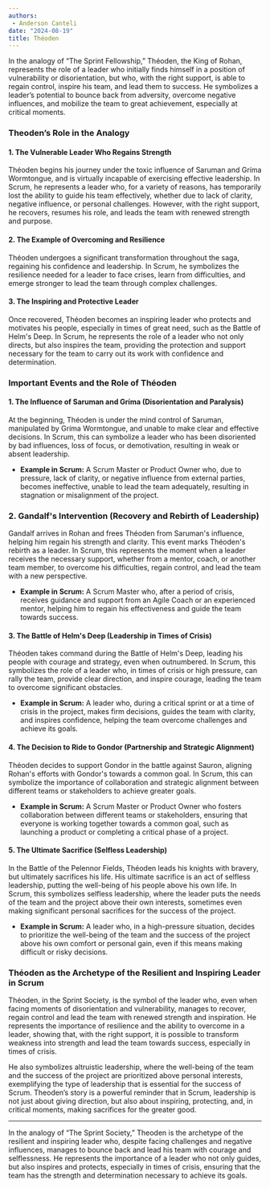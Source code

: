 ```yaml
---
authors:
 - Anderson Canteli
date: "2024-08-19"
title: Théoden
---
```


In the analogy of “The Sprint Fellowship,” Théoden, the King of Rohan, represents the role of a leader who initially finds himself in a position of vulnerability or disorientation, but who, with the right support, is able to regain control, inspire his team, and lead them to success. He symbolizes a leader’s potential to bounce back from adversity, overcome negative influences, and mobilize the team to great achievement, especially at critical moments.



<!--more-->

### **Theoden’s Role in the Analogy**

#### **1. The Vulnerable Leader Who Regains Strength**
Théoden begins his journey under the toxic influence of Saruman and Gríma Wormtongue, and is virtually incapable of exercising effective leadership. In Scrum, he represents a leader who, for a variety of reasons, has temporarily lost the ability to guide his team effectively, whether due to lack of clarity, negative influence, or personal challenges. However, with the right support, he recovers, resumes his role, and leads the team with renewed strength and purpose.

#### **2. The Example of Overcoming and Resilience**
Théoden undergoes a significant transformation throughout the saga, regaining his confidence and leadership. In Scrum, he symbolizes the resilience needed for a leader to face crises, learn from difficulties, and emerge stronger to lead the team through complex challenges.

#### **3. The Inspiring and Protective Leader**
Once recovered, Théoden becomes an inspiring leader who protects and motivates his people, especially in times of great need, such as the Battle of Helm's Deep. In Scrum, he represents the role of a leader who not only directs, but also inspires the team, providing the protection and support necessary for the team to carry out its work with confidence and determination.

### **Important Events and the Role of Théoden**

#### **1. The Influence of Saruman and Gríma (Disorientation and Paralysis)**
At the beginning, Théoden is under the mind control of Saruman, manipulated by Gríma Wormtongue, and unable to make clear and effective decisions. In Scrum, this can symbolize a leader who has been disoriented by bad influences, loss of focus, or demotivation, resulting in weak or absent leadership.

- **Example in Scrum:** A Scrum Master or Product Owner who, due to pressure, lack of clarity, or negative influence from external parties, becomes ineffective, unable to lead the team adequately, resulting in stagnation or misalignment of the project.

### **2. Gandalf's Intervention (Recovery and Rebirth of Leadership)**
Gandalf arrives in Rohan and frees Théoden from Saruman's influence, helping him regain his strength and clarity. This event marks Théoden's rebirth as a leader. In Scrum, this represents the moment when a leader receives the necessary support, whether from a mentor, coach, or another team member, to overcome his difficulties, regain control, and lead the team with a new perspective.

- **Example in Scrum:** A Scrum Master who, after a period of crisis, receives guidance and support from an Agile Coach or an experienced mentor, helping him to regain his effectiveness and guide the team towards success.

#### **3. The Battle of Helm's Deep (Leadership in Times of Crisis)**
Théoden takes command during the Battle of Helm's Deep, leading his people with courage and strategy, even when outnumbered. In Scrum, this symbolizes the role of a leader who, in times of crisis or high pressure, can rally the team, provide clear direction, and inspire courage, leading the team to overcome significant obstacles.

- **Example in Scrum:** A leader who, during a critical sprint or at a time of crisis in the project, makes firm decisions, guides the team with clarity, and inspires confidence, helping the team overcome challenges and achieve its goals.

#### **4. The Decision to Ride to Gondor (Partnership and Strategic Alignment)**
Théoden decides to support Gondor in the battle against Sauron, aligning Rohan's efforts with Gondor's towards a common goal. In Scrum, this can symbolize the importance of collaboration and strategic alignment between different teams or stakeholders to achieve greater goals.

- **Example in Scrum:** A Scrum Master or Product Owner who fosters collaboration between different teams or stakeholders, ensuring that everyone is working together towards a common goal, such as launching a product or completing a critical phase of a project.

#### **5. The Ultimate Sacrifice (Selfless Leadership)**
In the Battle of the Pelennor Fields, Théoden leads his knights with bravery, but ultimately sacrifices his life. His ultimate sacrifice is an act of selfless leadership, putting the well-being of his people above his own life. In Scrum, this symbolizes selfless leadership, where the leader puts the needs of the team and the project above their own interests, sometimes even making significant personal sacrifices for the success of the project.

- **Example in Scrum:** A leader who, in a high-pressure situation, decides to prioritize the well-being of the team and the success of the project above his own comfort or personal gain, even if this means making difficult or risky decisions.

### **Théoden as the Archetype of the Resilient and Inspiring Leader in Scrum**

Théoden, in the Sprint Society, is the symbol of the leader who, even when facing moments of disorientation and vulnerability, manages to recover, regain control and lead the team with renewed strength and inspiration. He represents the importance of resilience and the ability to overcome in a leader, showing that, with the right support, it is possible to transform weakness into strength and lead the team towards success, especially in times of crisis.

He also symbolizes altruistic leadership, where the well-being of the team and the success of the project are prioritized above personal interests, exemplifying the type of leadership that is essential for the success of Scrum. Theoden’s story is a powerful reminder that in Scrum, leadership is not just about giving direction, but also about inspiring, protecting, and, in critical moments, making sacrifices for the greater good.

---

In the analogy of “The Sprint Society,” Theoden is the archetype of the resilient and inspiring leader who, despite facing challenges and negative influences, manages to bounce back and lead his team with courage and selflessness. He represents the importance of a leader who not only guides, but also inspires and protects, especially in times of crisis, ensuring that the team has the strength and determination necessary to achieve its goals.